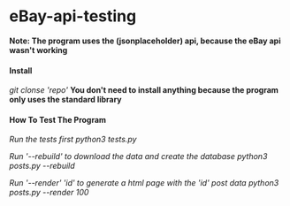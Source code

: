 # eBay-api-testing
**Note: The program uses the (jsonplaceholder) api, because the eBay api wasn't working**

#### Install
*git clonse 'repo'*
**You don't need to install anything because the program only uses the standard library**

#### How To Test The Program

*Run the tests first*
*python3 tests.py*

*Run '--rebuild' to download the data and create the database*
*python3 posts.py --rebuild*

*Run '--render' 'id' to generate a html page with the 'id' post data*
*python3 posts.py --render 100*
